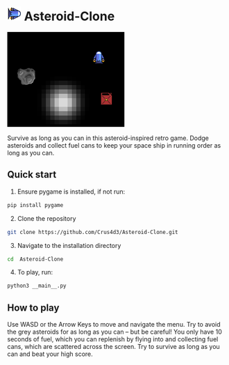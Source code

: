 # ![image info](./assets/player2.png) Asteroid-Clone 

![image info](./assets/screenshot2.png)

Survive as long as you can in this asteroid-inspired retro game. Dodge asteroids
and collect fuel cans to keep your space ship in running order as long as you
can.

## Quick start

1. Ensure pygame is installed, if not run: 
```bash
pip install pygame
```
2. Clone the repository
```bash
git clone https://github.com/Crus4d3/Asteroid-Clone.git
```
3. Navigate to the installation directory
```bash
cd  Asteroid-Clone
```
4. To play, run: 
```bash
python3 __main__.py
```

## How to play

Use WASD or the Arrow Keys to move and navigate the menu. Try to avoid the grey
asteroids for as long as you can – but be careful! You only have 10 seconds of
fuel, which you can replenish by flying into and collecting fuel cans, which are
scattered across the screen. Try to survive as long as you can and beat your
high score.
